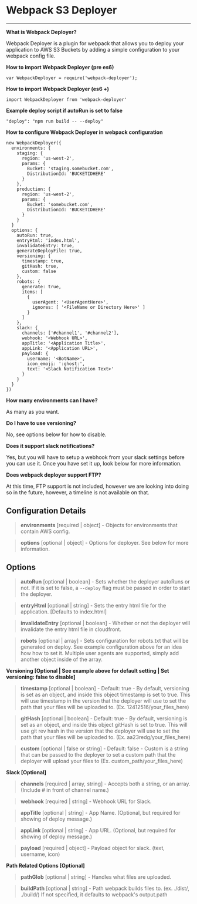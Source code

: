 # Webpack S3 Deployer
----------

**What is Webpack Deployer?**

Webpack Deployer is a plugin for webpack that allows you to deploy your application to AWS S3 Buckets by adding a simple configuration to your webpack config file.

**How to import Webpack Deployer (pre es6)**

    var WebpackDeployer = require('webpack-deployer');

**How to import Webpack Deployer (es6 +)**

    import WebpackDeployer from 'webpack-deployer'

**Example deploy script if autoRun is set to false**

    "deploy": "npm run build -- --deploy"

**How to configure Webpack Deployer in webpack configuration**

    new WebpackDeployer({
      environments: {
        staging: {
          region: 'us-west-2',
          params: {
            Bucket: 'staging.somebucket.com',
            DistributionId: 'BUCKETIDHERE'
          }
        },
        production: {
          region: 'us-west-2',
          params: {
            Bucket: 'somebucket.com',
            DistributionId: 'BUCKETIDHERE'
          }
        }
      }
      options: {
        autoRun: true,
        entryHtml: 'index.html',
        invalidateEntry: true,
        generateDeployFile: true,
        versioning: {
          timestamp: true,
          gitHash: true,
          custom: false
        },
        robots: {
          generate: true,
          items: [
            {
              userAgent: '<UserAgentHere>',
              ignores: [ '<FileName or Directory Here>' ]
            }
          ]
        },
        slack: {
          channels: ['#channel1', '#channel2'],
          webhook: '<Webhook URL>',
          appTitle: '<Application Title>',
          appLink: '<Application URL>',
          payload: {
            username: '<BotName>',
            icon_emoji: ':ghost:',
            text: '<Slack Notification Text>'
          }
        }
      }
    })

**How many environments can I have?**

As many as you want.

**Do I have to use versioning?**

No, see options below for how to disable.

**Does it support slack notifications?**

Yes, but you will have to setup a webhook from your slack settings before you can use it. Once you have set it up, look below for more information.

**Does webpack deployer support FTP?**

At this time, FTP support is not included, however we are looking into doing so in the future, however, a timeline is not available on that.

## Configuration Details

> **environments** [required | object] - Objects for environments that contain AWS config.


> **options** [optional | object] - Options for deployer. See below for more information.

## Options

> **autoRun** [optional | boolean] - Sets whether the deployer autoRuns or not. If it is set to false, a `--deploy`
flag must be passed in order to start the deployer.

> **entryHtml** [optional | string] - Sets the entry html file for the application. [Defaults to index.html]

> **invalidateEntry** [optional | boolean] - Whether or not the deployer will invalidate the entry html file in cloudfront.

> **robots** [optional | array] - Sets configuration for robots.txt that will be generated on deploy. See example configuration above for an idea how how to set it. Multiple user agents are supported, simply add another object inside of the array.

**Versioning [Optional | See example above for default setting | Set versioning: false to disable]**

> **timestamp** [optional | boolean] - Default: true - By default, versioning is set as an object,
and inside this object timestamp is set to true. This will use timestamp in the version that the
deployer will use to set the path that your files will be uploaded to. (Ex. 12412516/your_files_here)

> **gitHash** [optional | boolean] - Default: true - By default, versioning is set as an object,
and inside this object gitHash is set to true. This will use git rev hash in the version that the
deployer will use to set the path that your files will be uploaded to. (Ex. aa23redg/your_files_here)

> **custom** [optional | false or string] - Default: false - Custom is a string that can be passed
to the deployer to set a custom path that the deployer will upload your files to (Ex. custom_path/your_files_here)

**Slack [Optional]**

> **channels** [required | array, string] - Accepts both a string, or an array. (Include # in front of channel name.)

> **webhook** [required | string] - Webhook URL for Slack.

> **appTitle** [optional | string] - App Name. (Optional, but required for showing of deploy message.)

> **appLink** [optional | string] - App URL. (Optional, but required for showing of deploy message.)

> **payload** [required | object] - Payload object for slack. (text, username, icon)


**Path Related Options [Optional]**

> **pathGlob** [optional | string] - Handles what files are uploaded.

> **buildPath** [optional | string] - Path webpack builds files to. (ex. ./dist/, ./build/) If not specified, it defaults to webpack's output.path
